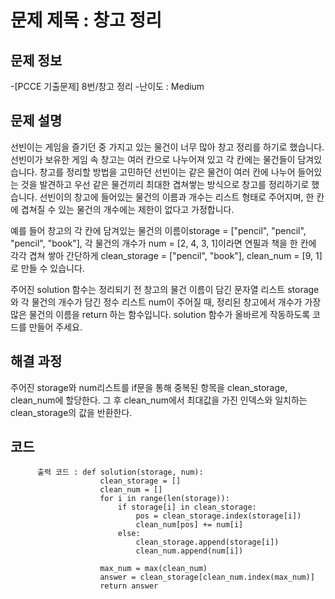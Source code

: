 # 문제 제목 : 창고 정리

## 문제 정보
-[PCCE 기출문제] 8번/창고 정리
-난이도 : Medium


## 문제 설명
선빈이는 게임을 즐기던 중 가지고 있는 물건이 너무 많아 창고 정리를 하기로 했습니다. 선빈이가 보유한 게임 속 창고는 여러 칸으로 나누어져 있고 각 칸에는 물건들이 담겨있습니다.
창고를 정리할 방법을 고민하던 선빈이는 같은 물건이 여러 칸에 나누어 들어있는 것을 발견하고 우선 같은 물건끼리 최대한 겹쳐쌓는 방식으로 창고를 정리하기로 했습니다. 
선빈이의 창고에 들어있는 물건의 이름과 개수는 리스트 형태로 주어지며, 한 칸에 겹쳐질 수 있는 물건의 개수에는 제한이 없다고 가정합니다.

예를 들어 창고의 각 칸에 담겨있는 물건의 이름이storage = ["pencil", "pencil", "pencil", "book"], 각 물건의 개수가 num = [2, 4, 3, 1]이라면 
연필과 책을 한 칸에 각각 겹쳐 쌓아 간단하게 clean_storage = ["pencil", "book"], clean_num = [9, 1]로 만들 수 있습니다.

주어진 solution 함수는 정리되기 전 창고의 물건 이름이 담긴 문자열 리스트 storage와 각 물건의 개수가 담긴 정수 리스트 num이 주어질 때, 
정리된 창고에서 개수가 가장 많은 물건의 이름을 return 하는 함수입니다. solution 함수가 올바르게 작동하도록 코드를 만들어 주세요.

## 해결 과정
주어진 storage와 num리스트를 if문을 통해 중복된 항목을 clean_storage, clean_num에 할당한다.
그 후 clean_num에서 최대값을 가진 인덱스와 일치하는 clean_storage의 값을 반환한다.

## 코드
          출력 코드 : def solution(storage, num):
                        clean_storage = []
                        clean_num = []
                        for i in range(len(storage)):
                            if storage[i] in clean_storage:
                                pos = clean_storage.index(storage[i])
                                clean_num[pos] += num[i]
                            else:
                                clean_storage.append(storage[i])
                                clean_num.append(num[i])
                                
                        max_num = max(clean_num)
                        answer = clean_storage[clean_num.index(max_num)]
                        return answer
